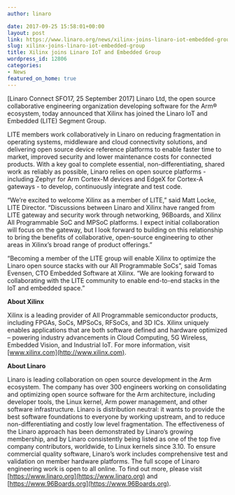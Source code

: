 ```yaml
---
author: linaro

date: 2017-09-25 15:58:01+00:00
layout: post
link: https://www.linaro.org/news/xilinx-joins-linaro-iot-embedded-group/
slug: xilinx-joins-linaro-iot-embedded-group
title: Xilinx joins Linaro IoT and Embedded Group
wordpress_id: 12806
categories:
- News
featured_on_home: true
---
```


[Linaro Connect SFO17, 25 September 2017] Linaro Ltd, the open source collaborative engineering organization developing software for the Arm® ecosystem, today announced that Xilinx has joined the Linaro IoT and Embedded (LITE) Segment Group.

LITE members work collaboratively in Linaro on reducing fragmentation in operating systems, middleware and cloud connectivity solutions, and delivering open source device reference platforms to enable faster time to market, improved security and lower maintenance costs for connected products. With a key goal to complete essential, non-differentiating, shared work as reliably as possible, Linaro relies on open source platforms - including Zephyr for Arm Cortex-M devices and EdgeX for Cortex-A gateways - to develop, continuously integrate and test code.

“We’re excited to welcome Xilinx as a member of LITE,” said Matt Locke, LITE Director. “Discussions between Linaro and Xilinx have ranged from LITE gateway and security work through networking, 96Boards, and Xilinx All Programmable SoC and MPSoC platforms. I expect initial collaboration will focus on the gateway, but I look forward to building on this relationship to bring the benefits of collaborative, open-source engineering to other areas in Xilinx’s broad range of product offerings.”

“Becoming a member of the LITE group will enable Xilinx to optimize the Linaro open source stacks with our All Programmable SoCs”, said Tomas Evensen, CTO Embedded Software at Xilinx. “We are looking forward to collaborating with the LITE community to enable end-to-end stacks in the IoT and embedded space.”

**About Xilinx**

Xilinx is a leading provider of All Programmable semiconductor products, including FPGAs, SoCs, MPSoCs, RFSoCs, and 3D ICs. Xilinx uniquely enables applications that are both software defined and hardware optimized – powering industry advancements in Cloud Computing, 5G Wireless, Embedded Vision, and Industrial IoT. For more information, visit [www.xilinx.com](http://www.xilinx.com).

**About Linaro**

Linaro is leading collaboration on open source development in the Arm ecosystem. The company has over 300 engineers working on consolidating and optimizing open source software for the Arm architecture, including developer tools, the Linux kernel, Arm power management, and other software infrastructure. Linaro is distribution neutral: it wants to provide the best software foundations to everyone by working upstream, and to reduce non-differentiating and costly low level fragmentation. The effectiveness of the Linaro approach has been demonstrated by Linaro’s growing membership, and by Linaro consistently being listed as one of the top five company contributors, worldwide, to Linux kernels since 3.10.
To ensure commercial quality software, Linaro’s work includes comprehensive test and validation on member hardware platforms. The full scope of Linaro engineering work is open to all online. To find out more, please visit [https://www.linaro.org](https://www.linaro.org) and [https://www.96Boards.org](https://www.96Boards.org).

